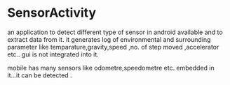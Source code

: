 # SensorActivity
an application to detect different type of sensor in android available and to extract data from it.
it generates log of environmental and surrounding parameter like temparature,gravity,speed ,no. of step moved ,accelerator etc..
gui is not integrated into it.

mobile has many sensors like odometre,speedometre etc. embedded in it...it can be detected .
